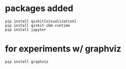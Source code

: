 # packages added
`pip install qiskit[visualization]`  
`pip install qiskit-ibm-runtime`  
`pip install jupyter`  

# for experiments w/ graphviz
`pip install graphviz`
